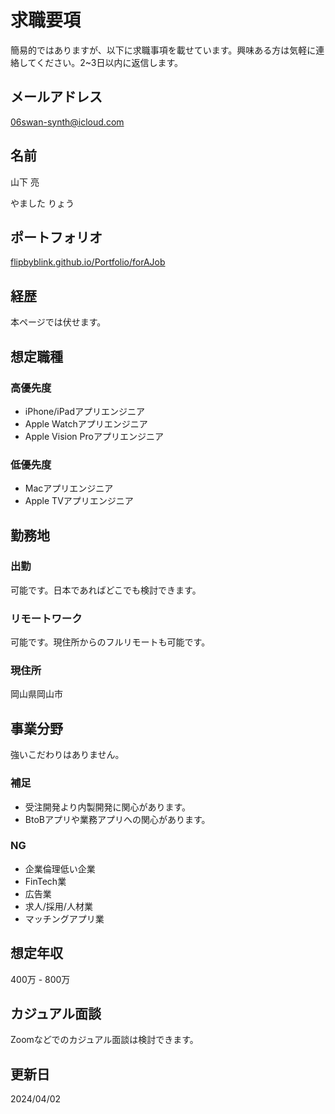 求職要項
========
簡易的ではありますが、以下に求職事項を載せています。興味ある方は気軽に連絡してください。2~3日以内に返信します。


## メールアドレス
06swan-synth@icloud.com


## 名前
山下 亮

やました りょう


## ポートフォリオ
[flipbyblink.github.io/Portfolio/forAJob](https://flipbyblink.github.io/Portfolio/forAJob)


## 経歴
本ページでは伏せます。


## 想定職種
### 高優先度
- iPhone/iPadアプリエンジニア
- Apple Watchアプリエンジニア
- Apple Vision Proアプリエンジニア

### 低優先度
- Macアプリエンジニア
- Apple TVアプリエンジニア


## 勤務地
### 出勤
可能です。日本であればどこでも検討できます。

### リモートワーク
可能です。現住所からのフルリモートも可能です。

### 現住所
岡山県岡山市


## 事業分野
強いこだわりはありません。

### 補足
- 受注開発より内製開発に関心があります。
- BtoBアプリや業務アプリへの関心があります。

### NG
- 企業倫理低い企業
- FinTech業
- 広告業
- 求人/採用/人材業
- マッチングアプリ業


## 想定年収
400万 - 800万


## カジュアル面談
Zoomなどでのカジュアル面談は検討できます。


## 更新日
2024/04/02
